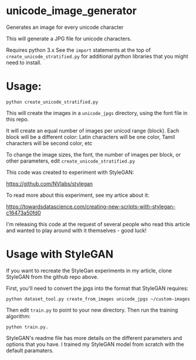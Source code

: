 # unicode_image_generator
Generates an image for every unicode character

This will generate a JPG file for unicode characters.

Requires python 3.x 
See the `import` statements at the top of `create_unicode_stratified.py` for additional python libraries that you might need to install.

# Usage:

`python create_unicode_stratified.py`

This will create the images in a `unicode_jpgs` directory, using the font file in this repo.

It will create an equal number of images per unicod range (block). Each block will be a different color: Latin characters will be one color, Tamil characters will be second color, etc

To change the image sizes, the font, the number of images per block, or other parameters, edit `create_unicode_stratified.py`

This code was created to experiment with StyleGAN:

https://github.com/NVlabs/stylegan

To read more about this experiment, see my artice about it:

https://towardsdatascience.com/creating-new-scripts-with-stylegan-c16473a50fd0

I'm releasing this code at the request of several people who read this article and wanted to play around with it themselves - good luck!

# Usage with StyleGAN

If you want to recreate the StyleGan experiments in my article, clone StyleGAN from the github repo above.

First, you'll need to convert the jpgs into the format that StyleGAN requires: 

`python dataset_tool.py create_from_images unicode_jpgs ~/custom-images`

Then edit `train.py` to point to your new directory. Then run the training algorithm:

`python train.py.`

StyleGAN's readme file has more details on the different parameters and options that you have. I trained my StyleGAN model from scratch with the default paramaters. 




